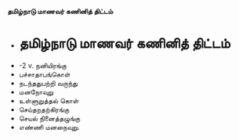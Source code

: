 **தமிழ்நாடு மாணவர் கணினித் திட்டம்**
- # தமிழ்நாடு மாணவர் கணினித் திட்டம்
- -2 v. நனியிரங்கு
- பச்சாதாபங்கொள்
- நடந்ததுபற்றி வருந்து
- மனநோவுறு
- உள்ளுறுத்தல் கொள்
- செய்தறதற்கிரங்கு
- செயல் நினைத்தழுங்கு
- எண்ணி மனநைவுறு.

